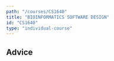 ```yaml
---
path: "/courses/CS1640"
title: "BIOINFORMATICS SOFTWARE DESIGN"
id: "CS1640"
type: "individual-course"
---
```


## Advice

